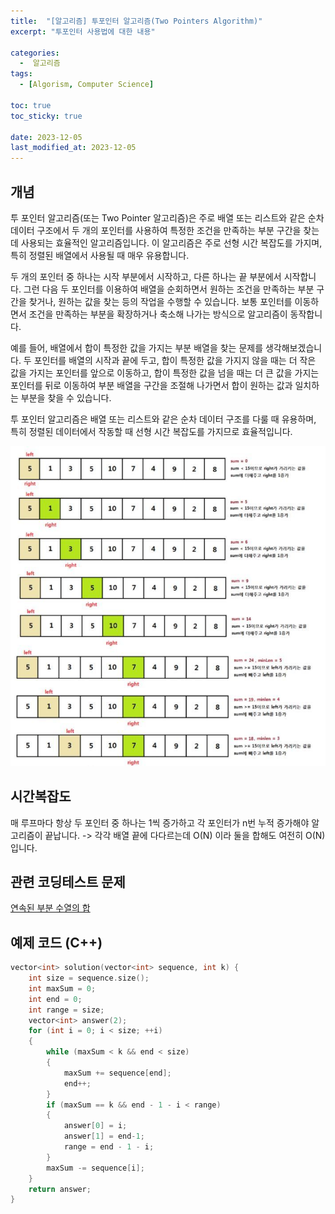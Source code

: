 ```yaml
---
title:  "[알고리즘] 투포인터 알고리즘(Two Pointers Algorithm)" 
excerpt: "투포인터 사용법에 대한 내용"

categories:
  -  알고리즘
tags:
  - [Algorism, Computer Science]

toc: true
toc_sticky: true

date: 2023-12-05
last_modified_at: 2023-12-05
---
```


## 개념
투 포인터 알고리즘(또는 Two Pointer 알고리즘)은 주로 배열 또는 리스트와 같은 순차 데이터 구조에서 두 개의 포인터를 사용하여 특정한 조건을 만족하는 부분 구간을 찾는 데 사용되는 효율적인 알고리즘입니다. 이 알고리즘은 주로 선형 시간 복잡도를 가지며, 특히 정렬된 배열에서 사용될 때 매우 유용합니다.

두 개의 포인터 중 하나는 시작 부분에서 시작하고, 다른 하나는 끝 부분에서 시작합니다. 그런 다음 두 포인터를 이용하여 배열을 순회하면서 원하는 조건을 만족하는 부분 구간을 찾거나, 원하는 값을 찾는 등의 작업을 수행할 수 있습니다. 보통 포인터를 이동하면서 조건을 만족하는 부분을 확장하거나 축소해 나가는 방식으로 알고리즘이 동작합니다.

예를 들어, 배열에서 합이 특정한 값을 가지는 부분 배열을 찾는 문제를 생각해보겠습니다. 두 포인터를 배열의 시작과 끝에 두고, 합이 특정한 값을 가지지 않을 때는 더 작은 값을 가지는 포인터를 앞으로 이동하고, 합이 특정한 값을 넘을 때는 더 큰 값을 가지는 포인터를 뒤로 이동하여 부분 배열을 구간을 조절해 나가면서 합이 원하는 값과 일치하는 부분을 찾을 수 있습니다.

투 포인터 알고리즘은 배열 또는 리스트와 같은 순차 데이터 구조를 다룰 때 유용하며, 특히 정렬된 데이터에서 작동할 때 선형 시간 복잡도를 가지므로 효율적입니다.

![2023-12-05-TwoPointer_1](../../images/2023-12-05-ch01/2023-12-05-TwoPointer_1.jpg)


## 시간복잡도
매 루프마다 항상 두 포인터 중 하나는 1씩 증가하고 각 포인터가 n번 누적 증가해야 알고리즘이 끝납니다. -> 각각 배열 끝에 다다르는데 
O(N) 이라 둘을 합해도 여전히 O(N) 입니다.

## 관련 코딩테스트 문제
[연속된 부분 수열의 합](https://onethingchanged.github.io/posts/dailycode-03/)

## 예제 코드 (C++)
```cpp
vector<int> solution(vector<int> sequence, int k) {
    int size = sequence.size();
    int maxSum = 0;
    int end = 0;
    int range = size;
    vector<int> answer(2);
    for (int i = 0; i < size; ++i)
    {
        while (maxSum < k && end < size)
        {
            maxSum += sequence[end];
            end++;
        }
        if (maxSum == k && end - 1 - i < range)
        {
            answer[0] = i;
            answer[1] = end-1;
            range = end - 1 - i;
        }
        maxSum -= sequence[i];
    }
    return answer;
}
```

<script src="https://utteranc.es/client.js"
        repo="OneThingChanged/OneThingChanged.github.io"
        issue-term="pathname"
        label="utterances"
        theme="github-dark"
        crossorigin="anonymous"
        async>
</script>
